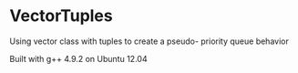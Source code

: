 # VectorTuples
Using vector class with tuples to create a pseudo- priority queue behavior 

Built with g++ 4.9.2 on Ubuntu 12.04
